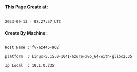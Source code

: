 
   
#### This Page Create at:

```bash

2023-09-13 - 08:27:57 UTC

```

#### Create By Machine:

```bash

Host Name : fv-az445-962

platform  : Linux-5.15.0-1041-azure-x86_64-with-glibc2.35

Ip Local  : 10.1.0.235

```

